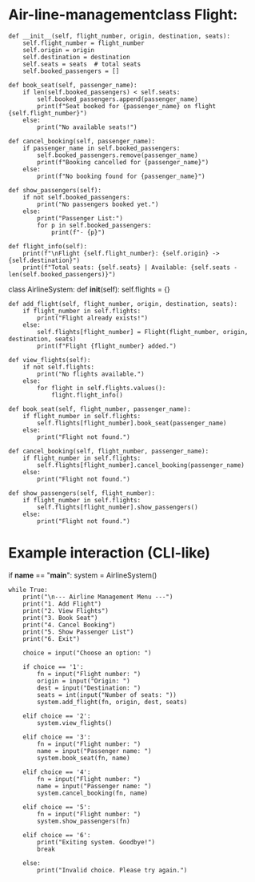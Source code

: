 # Air-line-managementclass Flight:
    def __init__(self, flight_number, origin, destination, seats):
        self.flight_number = flight_number
        self.origin = origin
        self.destination = destination
        self.seats = seats  # total seats
        self.booked_passengers = []

    def book_seat(self, passenger_name):
        if len(self.booked_passengers) < self.seats:
            self.booked_passengers.append(passenger_name)
            print(f"Seat booked for {passenger_name} on flight {self.flight_number}")
        else:
            print("No available seats!")

    def cancel_booking(self, passenger_name):
        if passenger_name in self.booked_passengers:
            self.booked_passengers.remove(passenger_name)
            print(f"Booking cancelled for {passenger_name}")
        else:
            print(f"No booking found for {passenger_name}")

    def show_passengers(self):
        if not self.booked_passengers:
            print("No passengers booked yet.")
        else:
            print("Passenger List:")
            for p in self.booked_passengers:
                print(f"- {p}")

    def flight_info(self):
        print(f"\nFlight {self.flight_number}: {self.origin} -> {self.destination}")
        print(f"Total seats: {self.seats} | Available: {self.seats - len(self.booked_passengers)}")


class AirlineSystem:
    def __init__(self):
        self.flights = {}

    def add_flight(self, flight_number, origin, destination, seats):
        if flight_number in self.flights:
            print("Flight already exists!")
        else:
            self.flights[flight_number] = Flight(flight_number, origin, destination, seats)
            print(f"Flight {flight_number} added.")

    def view_flights(self):
        if not self.flights:
            print("No flights available.")
        else:
            for flight in self.flights.values():
                flight.flight_info()

    def book_seat(self, flight_number, passenger_name):
        if flight_number in self.flights:
            self.flights[flight_number].book_seat(passenger_name)
        else:
            print("Flight not found.")

    def cancel_booking(self, flight_number, passenger_name):
        if flight_number in self.flights:
            self.flights[flight_number].cancel_booking(passenger_name)
        else:
            print("Flight not found.")

    def show_passengers(self, flight_number):
        if flight_number in self.flights:
            self.flights[flight_number].show_passengers()
        else:
            print("Flight not found.")


# Example interaction (CLI-like)
if __name__ == "__main__":
    system = AirlineSystem()

    while True:
        print("\n--- Airline Management Menu ---")
        print("1. Add Flight")
        print("2. View Flights")
        print("3. Book Seat")
        print("4. Cancel Booking")
        print("5. Show Passenger List")
        print("6. Exit")
        
        choice = input("Choose an option: ")

        if choice == '1':
            fn = input("Flight number: ")
            origin = input("Origin: ")
            dest = input("Destination: ")
            seats = int(input("Number of seats: "))
            system.add_flight(fn, origin, dest, seats)

        elif choice == '2':
            system.view_flights()

        elif choice == '3':
            fn = input("Flight number: ")
            name = input("Passenger name: ")
            system.book_seat(fn, name)

        elif choice == '4':
            fn = input("Flight number: ")
            name = input("Passenger name: ")
            system.cancel_booking(fn, name)

        elif choice == '5':
            fn = input("Flight number: ")
            system.show_passengers(fn)

        elif choice == '6':
            print("Exiting system. Goodbye!")
            break

        else:
            print("Invalid choice. Please try again.")
